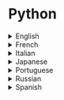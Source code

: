 # Python

<details>
  <summary>English</summary>
  
  ### Materials
- [Python.org](https://www.python.org/)
- [Programiz](https://www.programiz.com)
- [Python Programming](https://pythonprogramming.net/)
- [Real Python](https://realpython.com/)
- [Computer Science Circles - University of Waterloo](https://cscircles.cemc.uwaterloo.ca/)
- [CS 1110: Introduction to Computing Using Python](https://www.cs.cornell.edu/courses/cs1110/2016sp/lectures/index.php)
- [Introduction to Python Programming](https://www.udemy.com/pythonforbeginnersintro/)
- [Geeks for Geeks](https://www.geeksforgeeks.org/python-programming-language/)
- [Code Academy](https://www.codecademy.com/learn/learn-python)
- [Programming with Python](https://www.udemy.com/python-programming-beginners/)
- [The Hitchhiker's Guide to Python](https://docs.python-guide.org/)
- [Invent with Python](http://inventwithpython.com/)
- [Green Tea Press](https://greenteapress.com/wp/)
- [Python Central](https://www.pythoncentral.io/)
- [Python Programming Language](https://pythonprogramminglanguage.com/)
- [Data Quest](https://www.dataquest.io/course/python-programming-beginner#!)
- [Swcarpentry](https://swcarpentry.github.io/python-novice-inflammation/)
- [Python 3 Patterns](https://python-3-patterns-idioms-test.readthedocs.io/en/latest/)
- [Python Tutor](http://www.pythontutor.com/)
- [Tutorialspoint](http://www.tutorialspoint.com/python)
- [Python Examples](https://pythonexamples.org)
- [Python Resources for Everybody](https://learnbyexample.github.io/py_resources/)
- [ICS](https://www.ics.uci.edu/~pattis/common/handouts/introtopythonineclipse/)
- [Python Programming Exercises](https://github.com/zhiwehu/Python-programming-exercises)
- [CPython](https://github.com/python/cpython)
- [Python Behind the Scenes](https://tenthousandmeters.com/materials/python-behind-the-scenes-a-list-of-resources/)
- [Awesome Python](https://github.com/vinta/awesome-python)
- [Fucking Awesome Python](https://github.com/trananhkma/fucking-awesome-python)
- [Python Awesome](https://pythonawesome.com/)
- [Python Libhunt](https://python.libhunt.com/)
- [W3Shools](https://www.w3schools.com/python/)
- [A Byte of Python](https://python.swaroopch.com/)
- [Introduction to Programming in Python](https://introcs.cs.princeton.edu/python/home/)
- [Problem Solving with Algorithms and Data Structures using Python](https://runestone.academy/runestone/books/published/pythonds/index.html)
- [Wikiversity](https://en.wikiversity.org/wiki/Python_Programming)
- [Learn Python](https://www.learnpython.org/)
- [The Python Guru](https://thepythonguru.com/)
- [Guru99](https://www.guru99.com/python-tutorials.html)
- [Scaler Topics](https://www.scaler.com/topics/python/)
- [Python Course](https://www.python-course.eu/)
- [Crash into Python](https://stephensugden.com/crash_into_python/)
- [Sthurlow](http://sthurlow.com/python/)
- [Visual Studio](https://code.visualstudio.com/docs/python/python-tutorial)
- [CS231n](http://cs231n.github.io/python-numpy-tutorial/)
- [Python for you and me](https://pymbook.readthedocs.io/en/latest/)
- [Kids Python](https://kidspython.com/)
- [Solo Learn](https://www.sololearn.com/Course/Python/)
- [Pitt](https://www.pitt.edu/~naraehan/python2/)
- [Otree](https://otree.readthedocs.io/en/latest/python.html)
- [Python Spot](https://pythonspot.com/)
- [Python Learn](http://www.pythonlearn.com/)
- [i2tutorials](https://www.i2tutorials.com/python-tutorial/)
- [Postgresql Python](http://www.postgresqltutorial.com/postgresql-python/)
- [DigitalOcean](https://www.digitalocean.com/community/tutorial_series/how-to-code-in-python-3)
- [Study of Night](https://www.studytonight.com/python/)
- [Microsoft](https://docs.microsoft.com/en-us/visualstudio/python/)
- [Python Turtle](http://pythonturtle.org/)
- [Fullstack Python](https://www.fullstackpython.com/)
- [Intellipaat](https://intellipaat.com/tutorial/python-tutorial/)
- [After Hours](https://www.afterhoursprogramming.com/tutorial/python/)
- [Django Girls](https://tutorial.djangogirls.org/en/python_introduction/)
- [Python Tips](http://book.pythontips.com/en/latest/index.html)
- [Matloff](http://heather.cs.ucdavis.edu/~matloff/python.html)
- [Rabbit MQ](https://www.rabbitmq.com/tutorials/tutorial-one-python.html)
- [Scikit-Learn](http://scikit-learn.org/stable/tutorial/index.html)
- [Journaldev](https://www.journaldev.com/13949/python-tutorial-beginners)
- [Quackit](https://www.quackit.com/python/tutorial/)
- [Arangodb](https://www.arangodb.com/tutorials/tutorial-python/)
- [Python Programming](http://www-personal.umich.edu/~mejn/cp/chapters/programming.pdf)
- [CS106A: Programming Methodologies](http://web.stanford.edu/class/cs106a/)
- [Python for Physics and Astronomy](http://prancer.physics.louisville.edu/astrowiki/index.php/Python_for_Physics_and_Astronomy)
- [Utoronto](https://www.physics.utoronto.ca/~phy224_324/web-pages/Python_info.htm)
- [Python for Science](http://www.physics.nyu.edu/pine/pymanual/html/pymanMaster.html)
- [From Python to NumPy](https://www.labri.fr/perso/nrougier/from-python-to-numpy/)
- [Pandas](https://pandas.pydata.org/pandas-docs/stable/tutorials.html)
- [Devcenter Heroku](https://devcenter.heroku.com/articles/getting-started-with-python)
- [Essentia](http://essentia.upf.edu/documentation/essentia_python_tutorial.html)
- [SQLite Tutorial](http://www.sqlitetutorial.net/sqlite-python/)
- [W3resource](https://www.w3resource.com/python/python-tutorial.php)
- [Google Python](https://developers.google.com/edu/python/)
- [Think CS](http://openbookproject.net/thinkcs/python/english2e/)
- [Python Sheets](https://www.pythonsheets.com/)
- [Python Cheatsheet](https://cheatsheets.tutorials24x7.com/programming/python)
- [The Python SpeedSheet](https://speedsheet.io/s/python)
- [Reddit Python](https://www.reddit.com/r/Python/)
- [PythonBiblio](http://openbookproject.net/pybiblio/)
- [Simplifiedpython](https://www.simplifiedpython.net/)
- [Cybrary IT](https://www.cybrary.it/course/python/)
- [Scientific Programming with Python](http://snowball.millersville.edu/~adecaria/ESCI386P/)
- [CS Dojo](https://www.youtube.com/watch?v=Z1Yd7upQsXY&amp;list=PLBZBJbE_rGRWeh5mIBhD-hhDwSEDxogDg)
- [Edureka](https://www.youtube.com/watch?v=GRN_9YkfN5w&amp;list=PL9ooVrP1hQOHY-BeYrKHDrHKphsJOyRyu)
- [Derek Banas](https://www.youtube.com/watch?v=nwjAHQERL08&amp;list=PLGLfVvz_LVvTn3cK5e6LjhgGiSeVlIRwt)
- [Python 3.4](https://www.youtube.com/watch?v=HBxCHonP6Ro&amp;list=PL6gx4Cwl9DGAcbMi1sH6oAMk4JHw91mC_)
- [Python Beginners](https://www.youtube.com/watch?v=YYXdXT2l-Gg&amp;list=PL-osiE80TeTskrapNbzXhwoFUiLCjGgY7)
- [Socratica](https://www.youtube.com/watch?v=bY6m6_IIN94&amp;list=PLi01XoE8jYohWFPpC17Z-wWhPOSuh8Er-)
- [Python Algorithms for Interviews](https://www.youtube.com/watch?v=p65AHm9MX80&amp;t=)
- [Intermediate Python Programming Course](https://www.youtube.com/watch?v=HGOBQPFzWKo)
- [MIT 6.0001](https://www.youtube.com/watch?v=ytpJdnlu9ug&amp;list=PLUl4u3cNGP63WbdFxL8giv4yhgdMGaZNA)
- [MIT 6.00](https://www.youtube.com/watch?v=k6U-i4gXkLM&amp;list=PL4C4720A6F225E074)
- [MIT 6.00SC](https://www.youtube.com/watch?v=bX3jvD7XFPs&amp;list=PLB2BE3D6CA77BB8F7)
- [Computational Physics](http://www-personal.umich.edu/~mejn/computational-physics/)
- [Tiny Python Projects](https://github.com/kyclark/tiny_python_projects) 
- [The Well-Grounded Python Developer](https://www.manning.com/books/the-well-grounded-python-developer?a_aid=the_well_grounded_python_developer&a_bid=e505681b)
- [Quick Programming Tips Python](https://www.quickprogrammingtips.com/category/python)
- [Python Code](https://www.thepythoncode.com)
- [Talk Python: Python for Absolute Beginners](https://www.manning.com/livevideo/talk-python-python-for-absolute-beginners)
- [Full Stack Python Security](https://www.manning.com/books/full-stack-python-security)
- [Scaler Topics](https://www.scaler.com/topics/python/)
- [Let's Talk Python](https://www.manning.com/books/lets-talk-python) - Python for kids
</details>

<details>
  <summary>French</summary>
  
  ### Materials
- [OpenClassRooms](https://openclassrooms.com/fr/courses/235344-apprenez-a-programmer-en-python)
- [Programmer en Deux Minutes](https://fr.wikibooks.org/wiki/Programmation_Python/Programmer_en_deux_minutes)
- [Apprendre Python](http://apprendre-python.com/)
- [Developpez](https://python.developpez.com/tutoriels/apprendre-programmation-python/les-bases/)
- [Ukonline](https://www.ukonline.be/cours/python/apprendre-python)
- [Inforef](https://inforef.be/swi/download/apprendre_python3_5.pdf)
- [Python Lycee](http://python.lycee.free.fr/)
- [Pixees](https://pixees.fr/apprendre-les-bases-de-la-programmation-avec-python/)
- [Poppy](https://docs.poppy-project.org/fr/programming/python.html)
- [Python Cours](https://www.youtube.com/watch?v=HWxBtxPBCAc&amp;list=PLrSOXFDHBtfHg8fWBd7sKPxEmahwyVBkC)
</details>

<details>
  <summary>Italian</summary>
  
  ### Materials
- [Python.it](https://www.python.it/)
- [Guida Python](https://www.html.it/guide/guida-python/)
- [ProgrammareinPython](https://www.programmareinpython.it/esercizi-python/)
- [Tut Python](https://docs.python.it/paper-a4/tut.pdf)
- [Fraccaro](https://fraccaro.org/python/guida_python_3_ita.pdf)
- [Python V2](http://linuxdidattica.org/polito/manuale-python-V2.pdf)
- [Corse Python](http://www.officina99.org/hacklab/download/corso_python/lezione1.pdf)
- [CS Unibo](http://www.cs.unibo.it/~martini/MATH/disp20130218.pdf)
- [Appunti Python](http://www.helldragon.eu/marcello/galli_python/appunti_python.pdf)
- [Classi Python](http://www.iet.unipi.it/c.vallati/files/classi-python.pdf)
- [Python Funzionale](http://art.uniroma2.it/teaching/lmp/part_II/ppt/fp_python.pdf)
- [Corso Rapido](http://codex.altervista.org/corsopython/corsopython.pdf)
- [Corso Python 3](https://www.youtube.com/watch?v=mXWXUzgok_I&amp;list=PLHUQL6-_n9Zes1VLMgJbLa8IIOHT9x4Nu)
</details>

<details>
  <summary>Japanese</summary>
  
  ### Materials
- [Python.jp](https://www.python.jp/)
- [Sejuku](https://www.sejuku.net/blog/7720)
- [Dividable](https://dividable.net/python/python-basic-tutorial)
</details>

<details>
  <summary>Portuguese</summary>
  
  ### Materials
- [Python Iluminado](https://pythoniluminado.netlify.app)
- [Devmedia](https://www.devmedia.com.br/guia/python/37024)
- [Udacity](https://br.udacity.com/course/programming-foundations-with-python--ud036)
- [Pyscience-brasil](http://pyscience-brasil.wikidot.com/python:python-oq-e-pq)
- [Python.org.br](https://python.org.br/introducao/)
- [Progbio Python](https://www.inf.pucrs.br/flash/progbio/aulas/seq/build/progbio/Python.html)
- [Pythonclub](http://pythonclub.com.br/)
- [Programacao Funcional](http://blog.caelum.com.br/programacao-funcional-no-python/)
- [UFF](http://www.telecom.uff.br/pet/petws/downloads/tutoriais/python/tut_python_2k100127.pdf)
- [UFRJ](http://www.dcc.ufrj.br/~fabiom/mab225/03comandos.pdf)
- [Minicurso Python](http://www.ufjf.br/getcomp/files/2012/04/minicurso-python-getmeeting.pdf)
- [Apresentacao Python](http://www.ufjf.br/deptocomputacao/files/2010/08/apresentacao.pdf)
- [Bioengenharia UFPR](http://www.grupo.bioengenharia.ufpr.br/arquivos/Cursodepython.pdf)
- [Google Python](https://www.researchgate.net/publication/307925106_Computacao_Cientifica_usando_Python_uma_introducao_a_linguagem_de_programacao)
- [Aprenda Programar Python](https://edisciplinas.usp.br/pluginfile.php/342664/mod_resource/content/0/AprendaProgramarPython.pdf)
- [Curso Python](https://media.readthedocs.org/pdf/curso-python/latest/curso-python.pdf)
- [Curso de Python](https://www.youtube.com/watch?v=S9uPNppGsGo&amp;list=PLHz_AreHm4dlKP6QQCekuIPky1CiwmdI6)
- [Aulas Python](https://www.youtube.com/watch?v=lJjR906426o&amp;list=PLfCKf0-awunOu2WyLe2pSD2fXUo795xRe)
- [Python 101](https://www.youtube.com/watch?v=tS0BsCSDbzM&amp;list=PLV7VqBqvsd_3yRYYWrHkziPL6izzrUIkp)
- [Python Academy](https://pythonacademy.com.br/blog/)
</details>

<details>
  <summary>Russian</summary>
  
  ### Materials
- [Python World](https://pythonworld.ru/samouchitel-python)
- [Metanit](https://metanit.com/python/tutorial/)
- [Losst](https://losst.ru/osnovy-programmirovaniya-python)
- [Rus-Python](http://rus-linux.net/MyLDP/BOOKS/python.pdf)
- [Why Python](https://khashtamov.com/ru/why-python/)
- [Tproger](https://tproger.ru/tag/python/)
- [Progopedia](http://progopedia.ru/language/python/)
- [Python.ru](https://python.ru/)
- [Pythonic Way](http://pythonicway.com/python-operators)
- [Academic.ru](https://dvc.academic.ru/dic.nsf/ruwiki/1447)
- [Young Linux](https://younglinux.info/python.php)
- [Prog.tversu](http://prog.tversu.ru/library/Python.pdf)
- [Python-Scripts](https://python-scripts.com/create-pdf-pyfpdf)
</details>

<details>
  <summary>Spanish</summary>
  
  ### Materials
- [Python Basico](https://entrenamiento-python-basico.readthedocs.io/es/latest/)
- [Algoritmos Python](https://librosweb.es/libro/algoritmos_python/)
- [Python desde 0](https://www.youtube.com/watch?v=HWxBtxPBCAc&amp;list=PLrSOXFDHBtfHg8fWBd7sKPxEmahwyVBkC)
- [Codigo facilito](https://www.youtube.com/watch?v=mGH1uooFhGs&amp;list=PLagErt3C7iltgifmiGFQFI1GhUAKQvvyb)
- [Aprenda a pensar como um programador](https://argentinaenpython.com/quiero-aprender-python/aprenda-a-pensar-como-un-programador-con-python.pdf)
</details>
